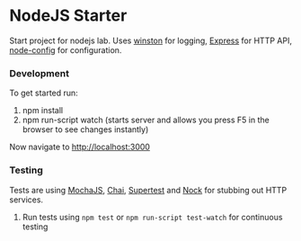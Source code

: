 NodeJS Starter
==============

Start project for nodejs lab. Uses [winston](https://github.com/winstonjs/winston) for logging, [Express](http://expressjs.com/) for HTTP API, [node-config](https://github.com/lorenwest/node-config) for configuration.


### Development

To get started run:

1. npm install
1. npm run-script watch (starts server and allows you press F5 in the browser to see changes instantly)

Now navigate to [http://localhost:3000](http://localhost:3000)

### Testing

Tests are using [MochaJS](https://mochajs.org), [Chai](http://chaijs.com/), [Supertest](https://github.com/visionmedia/supertest) and [Nock](https://github.com/node-nock/nock) for stubbing out HTTP services.

1. Run tests using `npm test` or `npm run-script test-watch` for continuous testing

